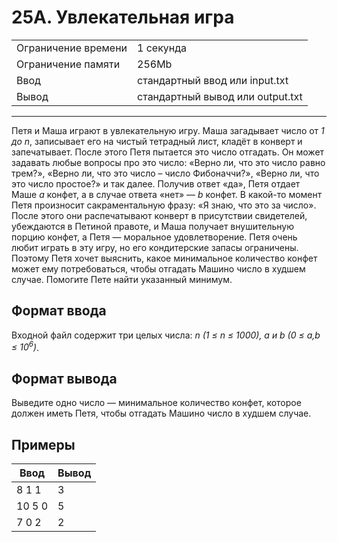 # 25A. Увлекательная игра

<table>
  <tr>
  	<td>Ограничение времени</td>
  	<td>1 секунда</td>
  </tr>
  <tr>
  	<td>Ограничение памяти</td>
  	<td>256Mb</td>
  </tr>
  <tr>
  	<td>Ввод</td>
  	<td>стандартный ввод или input.txt</td>
  </tr>
  <tr>
  	<td>Вывод</td>
  	<td>стандартный вывод или output.txt</td>
  </tr>
</table>

---
Петя и Маша играют в увлекательную игру. Маша загадывает число от *1 до n*, записывает его на чистый тетрадный лист, кладёт в конверт и запечатывает. После этого Петя пытается это число отгадать. Он может задавать любые вопросы про это число: «Верно ли, что это число равно трем?», «Верно ли, что это число – число Фибоначчи?», «Верно ли, что это число простое?» и так далее. Получив ответ «да», Петя отдает Маше *a* конфет, а в случае ответа «нет» — *b* конфет.
В какой-то момент Петя произносит сакраментальную фразу: «Я знаю, что это за число». После этого они распечатывают конверт в присутствии свидетелей, убеждаются в Петиной правоте, и Маша получает внушительную порцию конфет, а Петя — моральное удовлетворение.
Петя очень любит играть в эту игру, но его кондитерские запасы ограничены. Поэтому Петя хочет выяснить, какое минимальное количество конфет может ему потребоваться, чтобы отгадать Машино число в худшем случае. Помогите Пете найти указанный минимум.

## Формат ввода

Входной файл содержит три целых числа: *n (1 ≤ n ≤ 1000), a и b (0 ≤ a,b ≤ 10<sup>6</sup>)*.

## Формат вывода

Выведите одно число — минимальное количество конфет, которое должен иметь Петя, чтобы отгадать Машино число в худшем случае.

## Примеры

|Ввод|Вывод|
|---|---|
|8 1 1|3|
|10 5 0|5|
|7 0 2|2|
